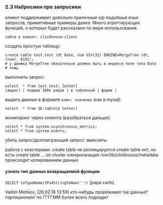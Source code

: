 ### 2.3 Набросики про запросики
клиент поддерживает довольно приличный sql-подобный язык запросов, примитивные примеры далее.
Много агреггирующих функций, о которых будет рассказано по мере использования.

    зайти в клиент: clickhouse-client

создать простую таблицу:

    create table test.test (dt Date, num UInt32) ENGINE=MergeTree (dt, (num), 8192);
    # у движка MergeTree обязательно должно быть в индексе поле типа Date # ложь


выполнить запрос:

    select  * from test.test; [enter]
    |выдаст | первые 100к рядов | в табличной | форме |

выдать данные в формате `ключ: значение` (как в mysql):

    select  * from db.table\G [enter]


мониторинг через клиента (разобраться дальше):

    select * from system.asynchronous_metrics;
    select * from system.events;


убить запрос/долгоиграющий запрос: выяснить.


работа с кластерами:
create table не реплицируется
create table нет, но  есть create table ... on cluster
синхронизация /var/lib/clickhouse/metadata происходит копированием данных

#### узнать тип данных возвращаемой функции
`SELECT toTypeName(IPv4StringToNum(''))` [papa carlo]


Vadim Metikov, [26.02.18 13:59]
кто-нибудь прореживал так данные? партишионинг по ГГГГММ более всего подходит